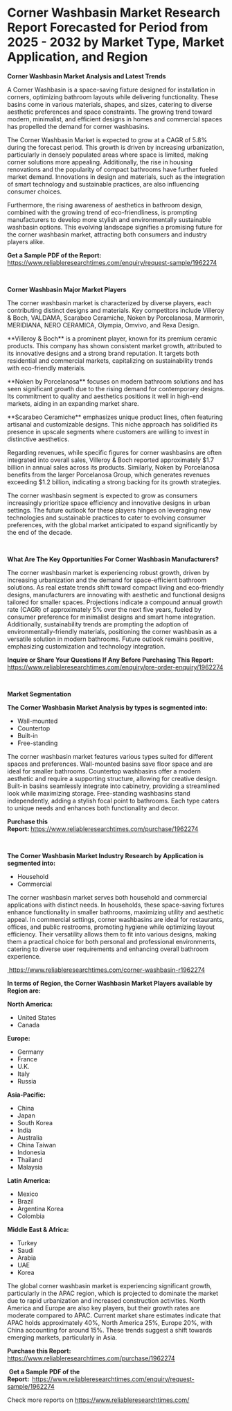 <p><h1>Corner Washbasin Market Research Report Forecasted for Period from 2025 -  2032 by Market Type, Market Application, and Region</h1></p><p><strong>Corner Washbasin Market Analysis and Latest Trends</strong></p>
<p><p>A Corner Washbasin is a space-saving fixture designed for installation in corners, optimizing bathroom layouts while delivering functionality. These basins come in various materials, shapes, and sizes, catering to diverse aesthetic preferences and space constraints. The growing trend toward modern, minimalist, and efficient designs in homes and commercial spaces has propelled the demand for corner washbasins.</p><p>The Corner Washbasin Market is expected to grow at a CAGR of 5.8% during the forecast period. This growth is driven by increasing urbanization, particularly in densely populated areas where space is limited, making corner solutions more appealing. Additionally, the rise in housing renovations and the popularity of compact bathrooms have further fueled market demand. Innovations in design and materials, such as the integration of smart technology and sustainable practices, are also influencing consumer choices. </p><p>Furthermore, the rising awareness of aesthetics in bathroom design, combined with the growing trend of eco-friendliness, is prompting manufacturers to develop more stylish and environmentally sustainable washbasin options. This evolving landscape signifies a promising future for the corner washbasin market, attracting both consumers and industry players alike.</p></p>
<p><strong>Get a Sample PDF of the Report:&nbsp;</strong> <a href="https://www.reliableresearchtimes.com/enquiry/request-sample/1962274?utm_campaign=3004&utm_medium=2&utm_source=Github&utm_content=ia&utm_term=05042025&utm_id=corner-washbasin">https://www.reliableresearchtimes.com/enquiry/request-sample/1962274</a></p>
<p>&nbsp;</p>
<p><strong>Corner Washbasin Major Market Players</strong></p>
<p><p>The corner washbasin market is characterized by diverse players, each contributing distinct designs and materials. Key competitors include Villeroy & Boch, VALDAMA, Scarabeo Ceramiche, Noken by Porcelanosa, Marmorin, MERIDIANA, NERO CERAMICA, Olympia, Omvivo, and Rexa Design.</p><p>**Villeroy & Boch** is a prominent player, known for its premium ceramic products. This company has shown consistent market growth, attributed to its innovative designs and a strong brand reputation. It targets both residential and commercial markets, capitalizing on sustainability trends with eco-friendly materials.</p><p>**Noken by Porcelanosa** focuses on modern bathroom solutions and has seen significant growth due to the rising demand for contemporary designs. Its commitment to quality and aesthetics positions it well in high-end markets, aiding in an expanding market share.</p><p>**Scarabeo Ceramiche** emphasizes unique product lines, often featuring artisanal and customizable designs. This niche approach has solidified its presence in upscale segments where customers are willing to invest in distinctive aesthetics.</p><p>Regarding revenues, while specific figures for corner washbasins are often integrated into overall sales, Villeroy & Boch reported approximately $1.7 billion in annual sales across its products. Similarly, Noken by Porcelanosa benefits from the larger Porcelanosa Group, which generates revenues exceeding $1.2 billion, indicating a strong backing for its growth strategies.</p><p>The corner washbasin segment is expected to grow as consumers increasingly prioritize space efficiency and innovative designs in urban settings. The future outlook for these players hinges on leveraging new technologies and sustainable practices to cater to evolving consumer preferences, with the global market anticipated to expand significantly by the end of the decade.</p></p>
<p>&nbsp;</p>
<p><strong>What Are The Key Opportunities For Corner Washbasin Manufacturers?</strong></p>
<p><p>The corner washbasin market is experiencing robust growth, driven by increasing urbanization and the demand for space-efficient bathroom solutions. As real estate trends shift toward compact living and eco-friendly designs, manufacturers are innovating with aesthetic and functional designs tailored for smaller spaces. Projections indicate a compound annual growth rate (CAGR) of approximately 5% over the next five years, fueled by consumer preference for minimalist designs and smart home integration. Additionally, sustainability trends are prompting the adoption of environmentally-friendly materials, positioning the corner washbasin as a versatile solution in modern bathrooms. Future outlook remains positive, emphasizing customization and technology integration.</p></p>
<p><strong>Inquire or Share Your Questions If Any Before Purchasing This Report:</strong> <a href="https://www.reliableresearchtimes.com/enquiry/pre-order-enquiry/1962274?utm_campaign=3004&utm_medium=2&utm_source=Github&utm_content=ia&utm_term=05042025&utm_id=corner-washbasin">https://www.reliableresearchtimes.com/enquiry/pre-order-enquiry/1962274</a></p>
<p>&nbsp;</p>
<p><strong>Market Segmentation</strong></p>
<p><strong>The Corner Washbasin Market Analysis by types is segmented into:</strong></p>
<p><ul><li>Wall-mounted</li><li>Countertop</li><li>Built-in</li><li>Free-standing</li></ul></p>
<p><p>The corner washbasin market features various types suited for different spaces and preferences. Wall-mounted basins save floor space and are ideal for smaller bathrooms. Countertop washbasins offer a modern aesthetic and require a supporting structure, allowing for creative design. Built-in basins seamlessly integrate into cabinetry, providing a streamlined look while maximizing storage. Free-standing washbasins stand independently, adding a stylish focal point to bathrooms. Each type caters to unique needs and enhances both functionality and decor.</p></p>
<p><strong>Purchase this Report:&nbsp;</strong><a href="https://www.reliableresearchtimes.com/purchase/1962274?utm_campaign=3004&utm_medium=2&utm_source=Github&utm_content=ia&utm_term=05042025&utm_id=corner-washbasin">https://www.reliableresearchtimes.com/purchase/1962274</a></p>
<p>&nbsp;</p>
<p><strong>The Corner Washbasin Market Industry Research by Application is segmented into:</strong></p>
<p><ul><li>Household</li><li>Commercial</li></ul></p>
<p><p>The corner washbasin market serves both household and commercial applications with distinct needs. In households, these space-saving fixtures enhance functionality in smaller bathrooms, maximizing utility and aesthetic appeal. In commercial settings, corner washbasins are ideal for restaurants, offices, and public restrooms, promoting hygiene while optimizing layout efficiency. Their versatility allows them to fit into various designs, making them a practical choice for both personal and professional environments, catering to diverse user requirements and enhancing overall bathroom experience.</p></p>
<p><a href="https://www.reliableresearchtimes.com/corner-washbasin-r1962274?utm_campaign=3004&utm_medium=2&utm_source=Github&utm_content=ia&utm_term=05042025&utm_id=corner-washbasin">&nbsp;https://www.reliableresearchtimes.com/corner-washbasin-r1962274</a></p>
<p><strong>In terms of Region, the Corner Washbasin Market Players available by Region are:</strong></p>
<p>
    <p> <strong> North America: </strong>
        <ul>
            <li>United States</li>
            <li>Canada</li>
        </ul>
        </p> 
    <p> <strong> Europe: </strong>
        <ul>
            <li>Germany</li>
            <li>France</li>
            <li>U.K.</li>
            <li>Italy</li>
            <li>Russia</li>
        </ul>
        </p> 
    <p> <strong> Asia-Pacific: </strong>
        <ul>
            <li>China</li>
            <li>Japan</li>
            <li>South Korea</li>
            <li>India</li>
            <li>Australia</li>
            <li>China Taiwan</li>
            <li>Indonesia</li>
            <li>Thailand</li>
            <li>Malaysia</li>
        </ul>
        </p> 
    <p> <strong> Latin America: </strong>
        <ul>
            <li>Mexico</li>
            <li>Brazil</li>
            <li>Argentina Korea</li>
            <li>Colombia</li>
        </ul>
        </p> 
    <p> <strong> Middle East & Africa: </strong>
        <ul>
            <li>Turkey</li>
            <li>Saudi</li>
            <li>Arabia</li>
            <li>UAE</li>
            <li>Korea</li>
        </ul>
    </p>
    </p>
<p><p>The global corner washbasin market is experiencing significant growth, particularly in the APAC region, which is projected to dominate the market due to rapid urbanization and increased construction activities. North America and Europe are also key players, but their growth rates are moderate compared to APAC. Current market share estimates indicate that APAC holds approximately 40%, North America 25%, Europe 20%, with China accounting for around 15%. These trends suggest a shift towards emerging markets, particularly in Asia.</p></p>
<p><strong>Purchase this Report: </strong><a href="https://www.reliableresearchtimes.com/purchase/1962274?utm_campaign=3004&utm_medium=2&utm_source=Github&utm_content=ia&utm_term=05042025&utm_id=corner-washbasin">https://www.reliableresearchtimes.com/purchase/1962274</a></p>
<p>&nbsp;<strong>Get a Sample PDF of the Report:&nbsp;&nbsp;</strong><a href="https://www.reliableresearchtimes.com/enquiry/request-sample/1962274?utm_campaign=3004&utm_medium=2&utm_source=Github&utm_content=ia&utm_term=05042025&utm_id=corner-washbasin">https://www.reliableresearchtimes.com/enquiry/request-sample/1962274</a></p>
<p><strong></strong></p>
<p>Check more reports on <a href="https://www.reliableresearchtimes.com/?utm_campaign=3004&utm_medium=2&utm_source=Github&utm_content=ia&utm_term=05042025&utm_id=corner-washbasin">https://www.reliableresearchtimes.com/</a></p>